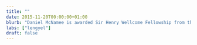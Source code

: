 ```yaml
---
title: ""
date: 2015-11-20T00:00:00+01:00
blurb: "Daniel McNamee is awarded Sir Henry Wellcome Fellowship from the Wellcome Trust"
labs: ["lengyel"]
draft: false
---
```

